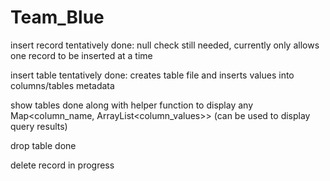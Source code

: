 # Team_Blue

insert record tentatively done: null check still needed, currently only allows one record to be inserted at a time
  
insert table tentatively done: creates table file and inserts values into columns/tables metadata

show tables done along with helper function to display any Map<column_name, ArrayList<column_values>> (can be used to display query results)

drop table done

delete record in progress
